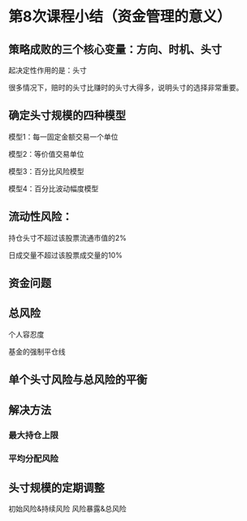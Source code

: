 # 第8次课程小结（资金管理的意义）

## 策略成败的三个核心变量：方向、时机、头寸

起决定性作用的是：头寸

很多情况下，赔时的头寸比赚时的头寸大得多，说明头寸的选择非常重要。

## 确定头寸规模的四种模型

模型1：每一固定金额交易一个单位

模型2：等价值交易单位

模型3：百分比风险模型

模型4：百分比波动幅度模型

## 流动性风险：

持仓头寸不超过该股票流通市值的2%

日成交量不超过该股票成交量的10%

## 资金问题
## 总风险
个人容忍度

基金的强制平仓线

## 单个头寸风险与总风险的平衡
## 解决方法
### 最大持仓上限
### 平均分配风险
## 头寸规模的定期调整
初始风险&持续风险
风险暴露&总风险
